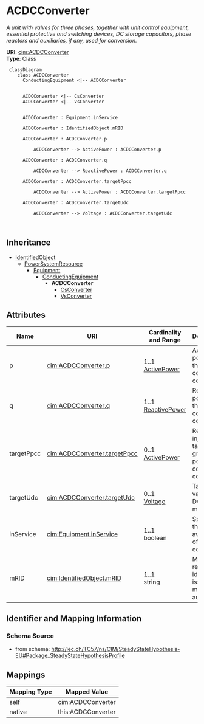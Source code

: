 # ACDCConverter


_A unit with valves for three phases, together with unit control equipment, essential protective and switching devices, DC storage capacitors, phase reactors and auxiliaries, if any, used for conversion._





**URI**: [cim:ACDCConverter](http://iec.ch/TC57/CIM100#ACDCConverter)<br />
**Type**: Class




```mermaid
 classDiagram
    class ACDCConverter
      ConductingEquipment <|-- ACDCConverter
      

      ACDCConverter <|-- CsConverter
      ACDCConverter <|-- VsConverter
      
      
      ACDCConverter : Equipment.inService
        
      ACDCConverter : IdentifiedObject.mRID
        
      ACDCConverter : ACDCConverter.p
        
          ACDCConverter --> ActivePower : ACDCConverter.p
        
      ACDCConverter : ACDCConverter.q
        
          ACDCConverter --> ReactivePower : ACDCConverter.q
        
      ACDCConverter : ACDCConverter.targetPpcc
        
          ACDCConverter --> ActivePower : ACDCConverter.targetPpcc
        
      ACDCConverter : ACDCConverter.targetUdc
        
          ACDCConverter --> Voltage : ACDCConverter.targetUdc
        
      
```





## Inheritance
* [IdentifiedObject](IdentifiedObject.md)
    * [PowerSystemResource](PowerSystemResource.md)
        * [Equipment](Equipment.md)
            * [ConductingEquipment](ConductingEquipment.md)
                * **ACDCConverter**
                    * [CsConverter](CsConverter.md)
                    * [VsConverter](VsConverter.md)



## Attributes


| Name | URI | Cardinality and Range | Description | Inheritance |
| ---  | --- | --- | --- | --- |
| p | [cim:ACDCConverter.p](http://iec.ch/TC57/CIM100#ACDCConverter.p) | 1..1 <br />  [ActivePower](ActivePower.md)  | Active power at the point of common coupling | direct |
| q | [cim:ACDCConverter.q](http://iec.ch/TC57/CIM100#ACDCConverter.q) | 1..1 <br />  [ReactivePower](ReactivePower.md)  | Reactive power at the point of common coupling | direct |
| targetPpcc | [cim:ACDCConverter.targetPpcc](http://iec.ch/TC57/CIM100#ACDCConverter.targetPpcc) | 0..1 <br />  [ActivePower](ActivePower.md)  | Real power injection target in AC grid, at point of common coupling | direct |
| targetUdc | [cim:ACDCConverter.targetUdc](http://iec.ch/TC57/CIM100#ACDCConverter.targetUdc) | 0..1 <br />  [Voltage](Voltage.md)  | Target value for DC voltage magnitude | direct |
| inService | [cim:Equipment.inService](http://iec.ch/TC57/CIM100#Equipment.inService) | 1..1 <br />  boolean  | Specifies the availability of the equipment | [Equipment](Equipment.md) |
| mRID | [cim:IdentifiedObject.mRID](http://iec.ch/TC57/CIM100#IdentifiedObject.mRID) | 1..1 <br />  string  | Master resource identifier issued by a model authority | [IdentifiedObject](IdentifiedObject.md) |









## Identifier and Mapping Information







### Schema Source


* from schema: http://iec.ch/TC57/ns/CIM/SteadyStateHypothesis-EU#Package_SteadyStateHypothesisProfile





## Mappings

| Mapping Type | Mapped Value |
| ---  | ---  |
| self | cim:ACDCConverter |
| native | this:ACDCConverter |




